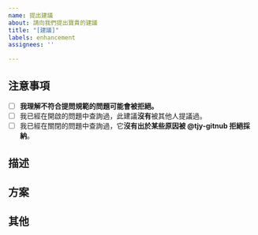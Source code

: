```yaml
---
name: 提出建議
about: 請向我們提出寶貴的建議
title: "[建議]"
labels: enhancement
assignees: ''

---
```


## 注意事項
<!-- (請完成以下操作並在 `[ ]` 中添加 x 用於標記完成) -->
- [ ] **我理解不符合提問規範的問題可能會被拒絕。**
- [ ] 我已經在開啟的問題中查詢過，此建議**沒有**被其他人提議過。
- [ ] 我已經在關閉的問題中查詢過，它**沒有出於某些原因被 @tjy-gitnub 拒絕採納**。
## 描述

<!-- 請簡要描述一下建議 -->

## 方案

<!-- 請在這裡提出施行建議的方案或希望有的功能 -->

## 其他

<!-- 如果有其他的內容，請在這裡進行補充 -->
